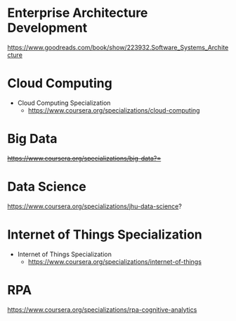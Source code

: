 # Enterprise Architecture Development
https://www.goodreads.com/book/show/223932.Software_Systems_Architecture

# Cloud Computing 
- Cloud Computing Specialization
  - https://www.coursera.org/specializations/cloud-computing

# Big Data
<s> https://www.coursera.org/specializations/big-data?= </s>

# Data Science
https://www.coursera.org/specializations/jhu-data-science?

# Internet of Things Specialization
- Internet of Things Specialization
  - https://www.coursera.org/specializations/internet-of-things

# RPA
https://www.coursera.org/specializations/rpa-cognitive-analytics
